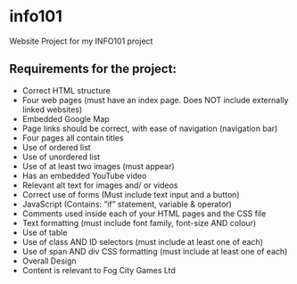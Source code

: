 # info101
Website Project for my INFO101 project


## Requirements for the project:
* Correct HTML structure
* Four web pages (must have an index page. Does NOT include externally linked websites)
* Embedded Google Map
* Page links should be correct, with ease of navigation (navigation bar)
* Four pages all contain titles 
* Use of ordered list
* Use of unordered list
* Use of at least two images (must appear)
* Has an embedded YouTube video
* Relevant alt text for images and/ or videos 
* Correct use of forms (Must include text input and a button)
* JavaScript (Contains: “if” statement, variable & operator)
* Comments used inside each of your HTML pages and the CSS file
* Text formatting (must include font family, font-size AND colour)
* Use of table
* Use of class AND ID selectors (must include at least one of each)
* Use of span AND div CSS formatting (must include at least one of each)
* Overall Design
* Content is relevant to Fog City Games Ltd

